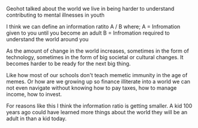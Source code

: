 Geohot talked about the world we live in being harder to understand contributing to mental illnesses in youth

I think we can define an information ratito A / B where;
A = Infromation given to you until you become an adult
B = Infromation required to understand the world around you

As the amount of change in the world increases, sometimes in the form of technology, sometimes in the form of big societal or cultural changes. It becomes harder to be ready for the next big thing.

Like how most of our schools don't teach memetic immunity in the age of memes. Or how are we growing up so finance illiterate into a world we can not even navigate without knowing how to pay taxes, how to manage income, how to invest.

For reasons like this I think the information ratio is getting smaller.
A kid 100 years ago could have learned more things about the world they will be an adult in than a kid today.